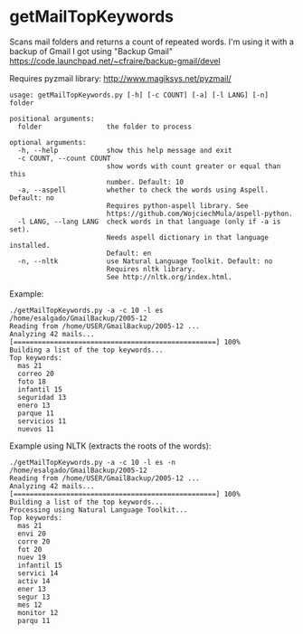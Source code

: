 getMailTopKeywords
==================

Scans mail folders and returns a count of repeated words. I'm using it with a backup 
of Gmail I got using "Backup Gmail"
https://code.launchpad.net/~cfraire/backup-gmail/devel

Requires pyzmail library: 
http://www.magiksys.net/pyzmail/
````
usage: getMailTopKeywords.py [-h] [-c COUNT] [-a] [-l LANG] [-n] folder

positional arguments:
  folder                the folder to process

optional arguments:
  -h, --help            show this help message and exit
  -c COUNT, --count COUNT
                        show words with count greater or equal than this
                        number. Default: 10
  -a, --aspell          whether to check the words using Aspell. Default: no
                        Requires python-aspell library. See
                        https://github.com/WojciechMula/aspell-python.
  -l LANG, --lang LANG  check words in that language (only if -a is set).
                        Needs aspell dictionary in that language installed.
                        Default: en
  -n, --nltk            use Natural Language Toolkit. Default: no
                        Requires nltk library.
                        See http://nltk.org/index.html. 
````
Example:
````
./getMailTopKeywords.py -a -c 10 -l es /home/esalgado/GmailBackup/2005-12
Reading from /home/USER/GmailBackup/2005-12 ... 
Analyzing 42 mails...
[==================================================] 100%
Building a list of the top keywords...
Top keywords:
  mas 21
  correo 20
  foto 18
  infantil 15
  seguridad 13
  enero 13
  parque 11
  servicios 11
  nuevos 11
````
Example using NLTK (extracts the roots of the words):
````
./getMailTopKeywords.py -a -c 10 -l es -n /home/esalgado/GmailBackup/2005-12
Reading from /home/USER/GmailBackup/2005-12 ... 
Analyzing 42 mails...
[==================================================] 100%
Building a list of the top keywords...
Processing using Natural Language Toolkit...
Top keywords:
  mas 21
  envi 20
  corre 20
  fot 20
  nuev 19
  infantil 15
  servici 14
  activ 14
  ener 13
  segur 13
  mes 12
  monitor 12
  parqu 11
````
